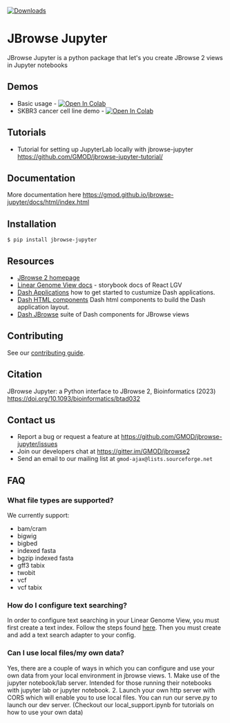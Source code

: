 [![Downloads](https://pepy.tech/badge/jbrowse-jupyter)](https://pepy.tech/project/jbrowse-jupyter)

# JBrowse Jupyter

JBrowse Jupyter is a python package that let's you create JBrowse 2 views in
Jupyter notebooks

## Demos

- Basic usage -
  [![Open In Colab](https://colab.research.google.com/assets/colab-badge.svg)](https://colab.research.google.com/github/GMOD/jbrowse-jupyter/blob/main/browser.ipynb)
- SKBR3 cancer cell line demo -
  [![Open In Colab](https://colab.research.google.com/assets/colab-badge.svg)](https://colab.research.google.com/github/GMOD/jbrowse-jupyter/blob/main/skbr3.ipynb)

## Tutorials

- Tutorial for setting up JupyterLab locally with jbrowse-jupyter
  https://github.com/GMOD/jbrowse-jupyter-tutorial/

## Documentation

More documentation here
https://gmod.github.io/jbrowse-jupyter/docs/html/index.html

## Installation

```
$ pip install jbrowse-jupyter
```

## Resources

- [JBrowse 2 homepage](https://jbrowse.org/jb2/)
- [Linear Genome View docs](https://jbrowse.org/storybook/lgv/main/?path=/story/getting-started--page) -
  storybook docs of React LGV
- [Dash Applications](https://dash.plotly.com/layout) how to get started to
  custumize Dash applications.
- [Dash HTML components](https://dash.plotly.com/dash-html-components) Dash html
  components to build the Dash application layout.
- [Dash JBrowse](https://github.com/GMOD/dash_jbrowse) suite of Dash components
  for JBrowse views

## Contributing

See our [contributing guide](./CONTRIBUTING.md).

## Citation

JBrowse Jupyter: a Python interface to JBrowse 2, Bioinformatics (2023)
https://doi.org/10.1093/bioinformatics/btad032

## Contact us

- Report a bug or request a feature at
  https://github.com/GMOD/jbrowse-jupyter/issues
- Join our developers chat at https://gitter.im/GMOD/jbrowse2
- Send an email to our mailing list at `gmod-ajax@lists.sourceforge.net`

## FAQ

### What file types are supported?

We currently support:

- bam/cram
- bigwig
- bigbed
- indexed fasta
- bgzip indexed fasta
- gff3 tabix
- twobit
- vcf
- vcf tabix

### How do I configure text searching?

In order to configure text searching in your Linear Genome View, you must first
create a text index. Follow the steps found
[here](https://jbrowse.org/jb2/docs/quickstart_cli/#indexing-feature-names-for-searching).
Then you must create and add a text search adapter to your config.

### Can I use local files/my own data?

Yes, there are a couple of ways in which you can configure and use your own data
from your local environment in jbrowse views. 1. Make use of the jupyter
notebook/lab server. Intended for those running their notebooks with jupyter lab
or jupyter notebook. 2. Launch your own http server with CORS which will enable
you to use local files. You can run our serve.py to launch our dev server.
(Checkout our local_support.ipynb for tutorials on how to use your own data)
